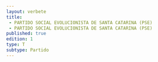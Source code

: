 ```yaml
---
layout: verbete
title:
 - PARTIDO SOCIAL EVOLUCIONISTA DE SANTA CATARINA (PSE)
 - PARTIDO SOCIAL EVOLUCIONISTA DE SANTA CATARINA (PSE)
published: true
edition: 1  
type: T
subtype: Partido
---
```


